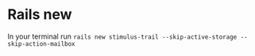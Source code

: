 # Rails new

In your terminal run `rails new stimulus-trail --skip-active-storage --skip-action-mailbox`
